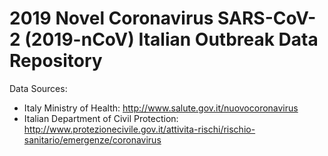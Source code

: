 # 2019 Novel Coronavirus SARS-CoV-2 (2019-nCoV) Italian Outbreak Data Repository

Data Sources:

* Italy Ministry of Health: http://www.salute.gov.it/nuovocoronavirus
* Italian Department of Civil Protection: http://www.protezionecivile.gov.it/attivita-rischi/rischio-sanitario/emergenze/coronavirus
